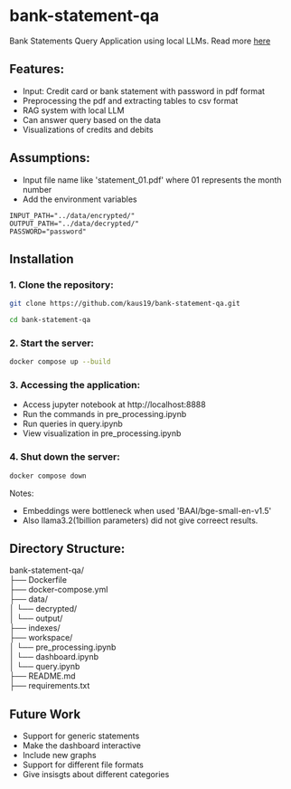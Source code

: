 # bank-statement-qa

Bank Statements Query Application using local LLMs. Read more [here](https://docs.llamaindex.ai/en/stable/getting_started/concepts/)


## Features:

- Input: Credit card or bank statement with password in pdf format
- Preprocessing the pdf and extracting tables to csv format
- RAG system with local LLM
- Can answer query based on the data
- Visualizations of credits and debits

## Assumptions:
- Input file name like 'statement_01.pdf' where 01 represents the month number
- Add the environment variables 
```
INPUT_PATH="../data/encrypted/"
OUTPUT_PATH="../data/decrypted/"
PASSWORD="password"
```


## Installation

### 1. Clone the repository:

```sh
git clone https://github.com/kaus19/bank-statement-qa.git

cd bank-statement-qa
```

### 2. Start the server:

```sh
docker compose up --build
```

### 3. Accessing the application:
- Access jupyter notebook at http://localhost:8888
- Run the commands in pre_processing.ipynb 
- Run queries in query.ipynb
- View visualization in pre_processing.ipynb

### 4. Shut down the server:

```sh
docker compose down
```


Notes:
- Embeddings were bottleneck when used 'BAAI/bge-small-en-v1.5'
- Also llama3.2(1billion parameters) did not give correect results.


## Directory Structure:

bank-statement-qa/  
├── Dockerfile  
├── docker-compose.yml  
├── data/  
│   └── decrypted/  
│   └── output/  
├── indexes/  
├── workspace/  
│   └── pre_processing.ipynb  
│   └── dashboard.ipynb  
│   └── query.ipynb  
├── README.md  
├── requirements.txt  


## Future Work

- Support for generic statements
- Make the dashboard interactive
- Include new graphs
- Support for different file formats
- Give insisgts about different categories